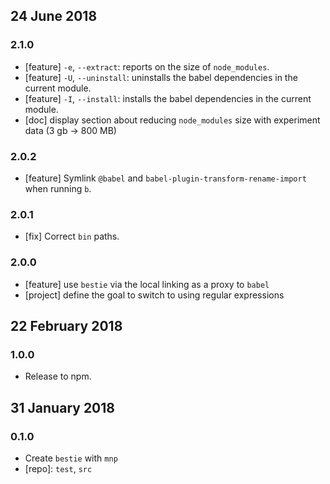 ## 24 June 2018

### 2.1.0

- [feature] `-e`, `--extract`: reports on the size of `node_modules`.
- [feature] `-U`, `--uninstall`: uninstalls the babel dependencies in the current module.
- [feature] `-I`, `--install`: installs the babel dependencies in the current module.
- [doc] display section about reducing `node_modules` size with experiment data (3 gb -> 800 MB)

### 2.0.2

- [feature] Symlink `@babel` and `babel-plugin-transform-rename-import` when running `b`.

### 2.0.1

- [fix] Correct `bin` paths.

### 2.0.0

- [feature] use `bestie` via the local linking as a proxy to `babel`
- [project] define the goal to switch to using regular expressions

## 22 February 2018

### 1.0.0

- Release to npm.

## 31 January 2018

### 0.1.0

- Create `bestie` with `mnp`
- [repo]: `test`, `src`
